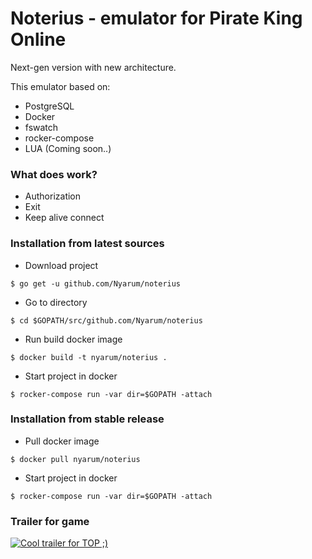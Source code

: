 # Noterius - emulator for Pirate King Online

Next-gen version with new architecture.

This emulator based on:
- PostgreSQL
- Docker
- fswatch
- rocker-compose
- LUA (Coming soon..)

### What does work?
- Authorization
- Exit
- Keep alive connect

### Installation from latest sources

- Download project
```
$ go get -u github.com/Nyarum/noterius
```

- Go to directory
```
$ cd $GOPATH/src/github.com/Nyarum/noterius
```

- Run build docker image
```
$ docker build -t nyarum/noterius .
```

- Start project in docker
```
$ rocker-compose run -var dir=$GOPATH -attach
```

### Installation from stable release

- Pull docker image
```
$ docker pull nyarum/noterius
```

- Start project in docker
```
$ rocker-compose run -var dir=$GOPATH -attach
```

### Trailer for game

[![Cool trailer for TOP ;)](http://img.youtube.com/vi/0l1TWRR5KuI/0.jpg)](http://www.youtube.com/watch?v=0l1TWRR5KuI)